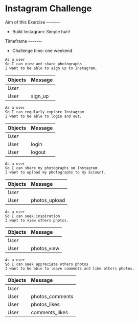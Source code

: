 Instagram Challenge
===================

Aim of this Exercise -------
* Build Instagram: Simple huh!

Timeframe -------
* Challenge time: one weekend


```
As a user
So I can view and share photographs
I want to be able to sign up to Instagram.
```
|Objects| Message|
| ----- |:-------|
|_User_| |
|User|sign_up|

```
As a user
So I can regularly explore Instagram
I want to be able to login and out.
```
|Objects| Message|
| ----- |:-------|
|_User_| |
|User|login|
|User|logout|

```
As a user
So I can share my photographs on Instagram
I want to upload my photographs to my account.
```
|Objects| Message|
| ----- |:-------|
|_User_| |
|User|photos_upload|

```
As a user
So I can seek inspiration
I want to view others photos.
```
|Objects| Message|
| ----- |:-------|
|_User_| |
|User|photos_view|

```
As a user
So I can seek appreciate others photos
I want to be able to leave comments and like others photos.
```
|Objects| Message|
| ----- |:-------|
|_User_| |
|User|photos_comments|
|User|photos_likes|
|User|comments_likes|
